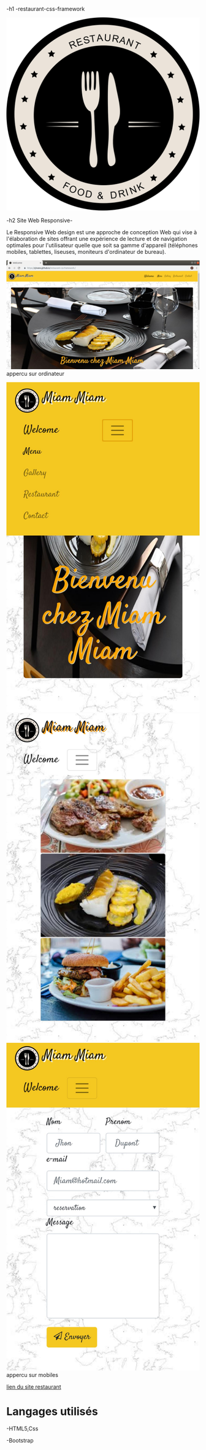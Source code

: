 -h1 -restaurant-css-framework


![logo](assets/img/logo.png)


-h2 Site Web Responsive-

Le Responsive Web design est une approche de conception Web qui vise à l'élaboration de sites offrant une expérience de lecture et de navigation optimales pour l'utilisateur quelle que soit sa gamme d'appareil (téléphones mobiles, tablettes, liseuses, moniteurs d'ordinateur de bureau).

![pc](assets/img/pc.png)
appercu sur ordinateur

![gsm](assets/img/gsm.jpeg)
![gsm](assets/img/gsm2.jpeg)
![gsm](assets/img/gsm3.jpeg)
 appercu sur mobiles


[lien du site restaurant](https://zjinane.github.io/restaurant-css-framework-/) 

# Langages utilisés

-HTML5,Css

-Bootstrap

